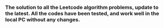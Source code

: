 ### The solution to all the Leetcode algorithm problems, update to the latest. All the codes have been tested, and work well in the local PC without any changes.
